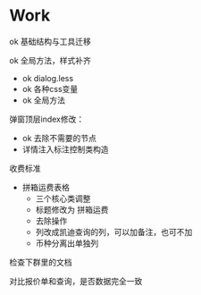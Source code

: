 # Work

ok 基础结构与工具迁移

ok 全局方法，样式补齐

* ok dialog.less
* ok 各种css变量
* ok 全局方法

弹窗顶层index修改：
* ok 去除不需要的节点
* 详情注入标注控制类构造

收费标准 
* 拼箱运费表格
  * 三个核心类调整
  * 标题修改为 拼箱运费
  * 去除操作
  * 列改成凯迪查询的列，可以加备注，也可不加
  * 币种分离出单独列


检查下群里的文档

对比报价单和查询，是否数据完全一致